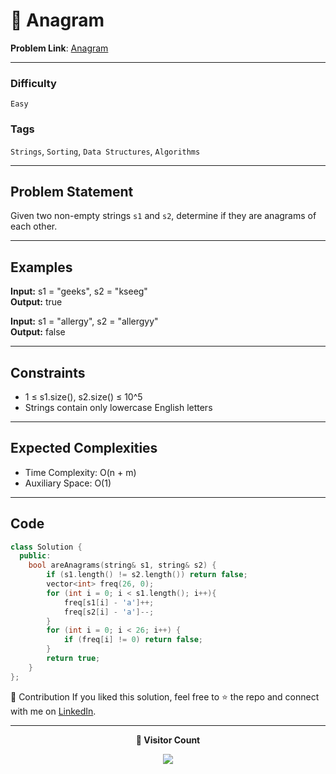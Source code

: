 # 🌳 Anagram

**Problem Link**: [Anagram](https://www.geeksforgeeks.org/problems/anagram-1587115620/0)

---

### Difficulty

`Easy`

### Tags

`Strings`, `Sorting`, `Data Structures`, `Algorithms`

---

## Problem Statement

Given two non-empty strings `s1` and `s2`, determine if they are anagrams of each other.

---

## Examples

**Input:** s1 = "geeks", s2 = "kseeg"  
**Output:** true

**Input:** s1 = "allergy", s2 = "allergyy"  
**Output:** false

---

## Constraints

- 1 ≤ s1.size(), s2.size() ≤ 10^5
- Strings contain only lowercase English letters

---

## Expected Complexities

- Time Complexity: O(n + m)
- Auxiliary Space: O(1)

---

## Code

```cpp
class Solution {
  public:
    bool areAnagrams(string& s1, string& s2) {
        if (s1.length() != s2.length()) return false;
        vector<int> freq(26, 0);
        for (int i = 0; i < s1.length(); i++){
            freq[s1[i] - 'a']++;
            freq[s2[i] - 'a']--;
        }
        for (int i = 0; i < 26; i++) {
            if (freq[i] != 0) return false;
        }
        return true;
    }
};
```

🤝 Contribution
If you liked this solution, feel free to ⭐ the repo and connect with me on [LinkedIn](https://www.linkedin.com/in/sarvesh-choudhary-7571a6126/).

---

<p align="center"> <b>👀 Visitor Count</b> </p> <p align="center"> <img src="https://visitor-badge.laobi.icu/badge?page_id=sarveshguru.GFG-POTD" /> </p>

